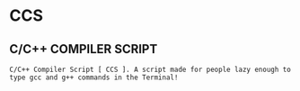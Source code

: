 
# CCS
## C/C++ COMPILER SCRIPT

```C/C++ Compiler Script [ CCS ]. A script made for people lazy enough to type gcc and g++ commands in the Terminal!```
